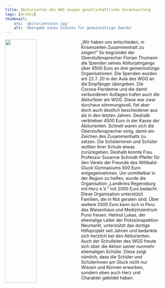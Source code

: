 ```yaml
---
title: Abiturienten des WGG zeigen gesellschaftliche Verantwortung
tags: [Archiv]
thumbnail: 
    src: 'abiturientenzv.jpg'
    alt: 'Übergabe eines Schecks für gemeinnützige Zwecke' 
---
```


<img src = "/images/abiturientenzv.jpg" style ="float:left;width: 45%; margin-right:20px">

„Wir haben uns entschieden, in Krisenzeiten Zusammenhalt zu zeigen!“ So begründet der Oberstufensprecher Florian Thumann die Spenden seines Abiturjahrgangs über 4500 Euro an drei gemeinnützige Organisationen.
Die Spenden wurden am 22.7. 20 in der Aula des WGG an die Empfänger übergeben. Die Corona-Pandemie und die damit verbundenen Auflagen trafen auch die Abiturfeier am WGG. 
Diese war zwar durchaus stimmungsvoll, fiel aber doch auch deutlich bescheidener aus als in den letzten Jahren. Deshalb verblieben 4500 Euro in der Kasse der Abiturienten. 
Schnell waren sich die Oberstufensprecher einig, damit ein Zeichen des Zusammenhalts zu setzen. Die Schülerinnen und Schüler wollten ihrer Schule etwas zurückgeben. 
Deshalb konnte Frau Professor Susanne Schmidt-Pfeifer für den Verein der Freunde des Willibald-Gluck-Gymnasiums 500 Euro entgegennehmen. Um unmittelbar in der Region zu helfen, 
wurde die Organisation „Landkreis Regensburg mit Herz e.V.“ mit 2000 Euro bedacht. Diese Organisation unterstützt Familien, die in Not geraten sind. Über weitere 2000 Euro kann 
sich in Peru das Waisenhaus und Medizinzentrum Puno freuen. Helmut Lukas, der ehemalige Leiter der Polizeiinspektion Neumarkt, unterstützt das dortige Hilfsprojekt seit Jahren und 
bedankte sich herzlich bei den Abiturienten. Auch der Schulleiter des WGG freute sich über die Aktion seiner nunmehr ehemaligen Schüler. Diese zeigt nämlich, dass die Schüler und 
Schülerinnen am Gluck nicht nur Wissen und Können erworben, sondern eben auch Herz und Charakter gebildet haben. 